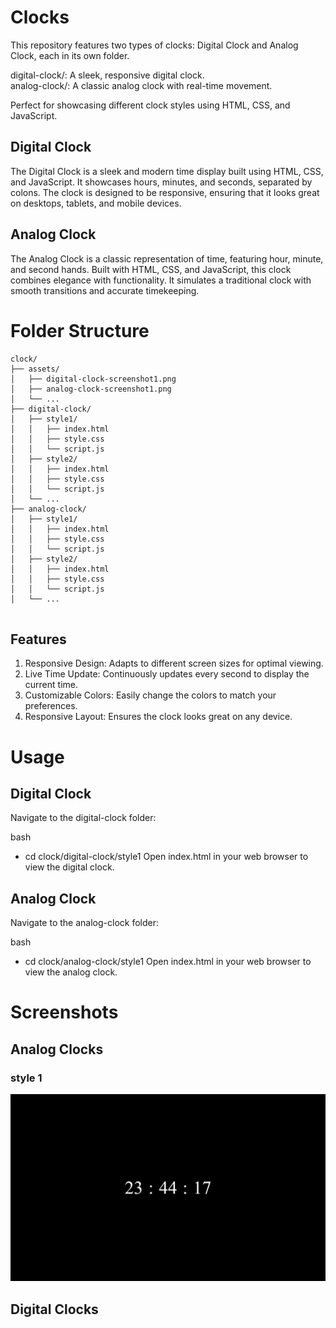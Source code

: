 # Clocks
This repository features two types of clocks: Digital Clock and Analog Clock, each in its own folder.  

digital-clock/: A sleek, responsive digital clock.  
analog-clock/: A classic analog clock with real-time movement.  

Perfect for showcasing different clock styles using HTML, CSS, and JavaScript.

## Digital Clock
The Digital Clock is a sleek and modern time display built using HTML, CSS, and JavaScript. It showcases hours, minutes, and seconds, separated by colons. The clock is designed to be responsive, ensuring that it looks great on desktops, tablets, and mobile devices.

## Analog Clock
The Analog Clock is a classic representation of time, featuring hour, minute, and second hands. Built with HTML, CSS, and JavaScript, this clock combines elegance with functionality. It simulates a traditional clock with smooth transitions and accurate timekeeping.

# Folder Structure

```plaintext
clock/
├── assets/
│   ├── digital-clock-screenshot1.png
│   ├── analog-clock-screenshot1.png
│   └── ...
├── digital-clock/
│   ├── style1/
│   │   ├── index.html
│   │   ├── style.css
│   │   └── script.js
│   ├── style2/
│   │   ├── index.html
│   │   ├── style.css
│   │   └── script.js
│   └── ...
├── analog-clock/
│   ├── style1/
│   │   ├── index.html
│   │   ├── style.css
│   │   └── script.js
│   ├── style2/
│   │   ├── index.html
│   │   ├── style.css
│   │   └── script.js
│   └── ...


```
## Features
1. Responsive Design: Adapts to different screen sizes for optimal viewing.
2. Live Time Update: Continuously updates every second to display the current time.
3. Customizable Colors: Easily change the colors to match your preferences.
4. Responsive Layout: Ensures the clock looks great on any device.

# Usage

  ## Digital Clock
  Navigate to the digital-clock folder:

  bash
  - cd clock/digital-clock/style1
  Open index.html in your web browser to view the digital clock.

  ## Analog Clock
  Navigate to the analog-clock folder:

  bash
  - cd clock/analog-clock/style1
  Open index.html in your web browser to view the analog clock.

# Screenshots

## Analog Clocks
### style 1
![Digital Clock Screenshot](assets/DigitalClock-style1.jpeg)


## Digital Clocks